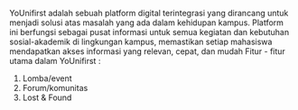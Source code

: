 YoUnifirst adalah sebuah platform digital terintegrasi yang dirancang untuk menjadi solusi atas masalah yang ada dalam kehidupan kampus. Platform ini berfungsi sebagai pusat informasi untuk semua kegiatan dan kebutuhan sosial-akademik di lingkungan kampus, memastikan setiap mahasiswa mendapatkan akses informasi yang relevan, cepat, dan mudah
Fitur - fitur utama dalam YoUnifirst :
1. Lomba/event
2. Forum/komunitas
3. Lost & Found

